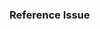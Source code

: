 <!-- Instructions: https://github.com/Polymer/lit-element/blob/master/CONTRIBUTING.md#contributing-pull-requests -->
### Reference Issue
<!-- Example: Fixes #1234 -->
